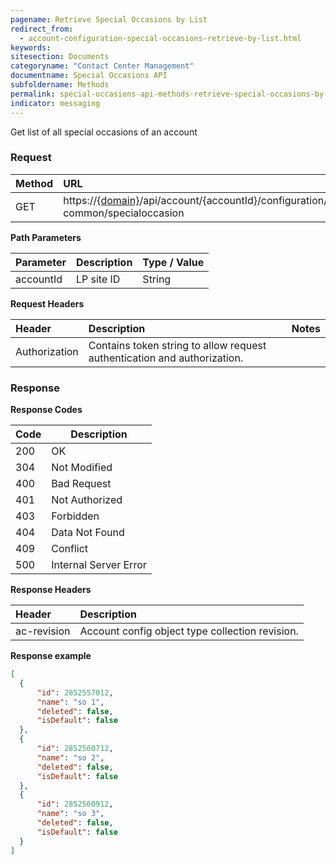 ```yaml
---
pagename: Retrieve Special Occasions by List
redirect_from:
  - account-configuration-special-occasions-retrieve-by-list.html
keywords:
sitesection: Documents
categoryname: "Contact Center Management"
documentname: Special Occasions API
subfoldername: Methods
permalink: special-occasions-api-methods-retrieve-special-occasions-by-id.html
indicator: messaging
---
```


Get list of all special occasions of an account

### Request

| Method | URL |
| :-------- | :------ |
| GET  | https://[{domain}](/agent-domain-domain-api.html)/api/account/{accountId}/configuration/ac-common/specialoccasion |

**Path Parameters**

 |Parameter  |Description |  Type / Value |
 |:----------- | :------------ | :--------------- |
 |accountId | LP site ID | String  


**Request Headers**

 |Header | Description| Notes |
 |:------- | :-------------- | :--- |
 |Authorization | Contains token string to allow request authentication and authorization.

### Response

**Response Codes**

| Code | Description           |
|------|-----------------------|
| 200  | OK                    |
| 304  | Not Modified          |
| 400  | Bad Request           |
| 401  | Not Authorized        |
| 403  | Forbidden             |
| 404  | Data Not Found        |
| 409  | Conflict              |
| 500  | Internal Server Error |

**Response Headers**

 |Header|  Description|
 |:-------|   :-----  |
 |ac-revision|  Account config object type collection revision.|  

 **Response example**

```json
[
  {
      "id": 2852557012,
      "name": "so 1",
      "deleted": false,
      "isDefault": false
  },
  {
      "id": 2852560712,
      "name": "so 2",
      "deleted": false,
      "isDefault": false
  },
  {
      "id": 2852560912,
      "name": "so 3",
      "deleted": false,
      "isDefault": false
  }
]
```
